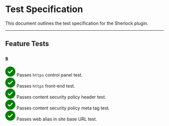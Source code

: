# Test Specification

This document outlines the test specification for the Sherlock plugin.

---

## Feature Tests

### [s](pest/Feature/TestsTest.php)

![Pass](https://raw.githubusercontent.com/putyourlightson/craft-generate-test-spec/main/icons/pass.svg) Passes `https` control panel test.  
![Pass](https://raw.githubusercontent.com/putyourlightson/craft-generate-test-spec/main/icons/pass.svg) Passes `https` front-end test.  
![Pass](https://raw.githubusercontent.com/putyourlightson/craft-generate-test-spec/main/icons/pass.svg) Passes content security policy header test.  
![Pass](https://raw.githubusercontent.com/putyourlightson/craft-generate-test-spec/main/icons/pass.svg) Passes content security policy meta tag test.  
![Pass](https://raw.githubusercontent.com/putyourlightson/craft-generate-test-spec/main/icons/pass.svg) Passes web alias in site base URL test.  
